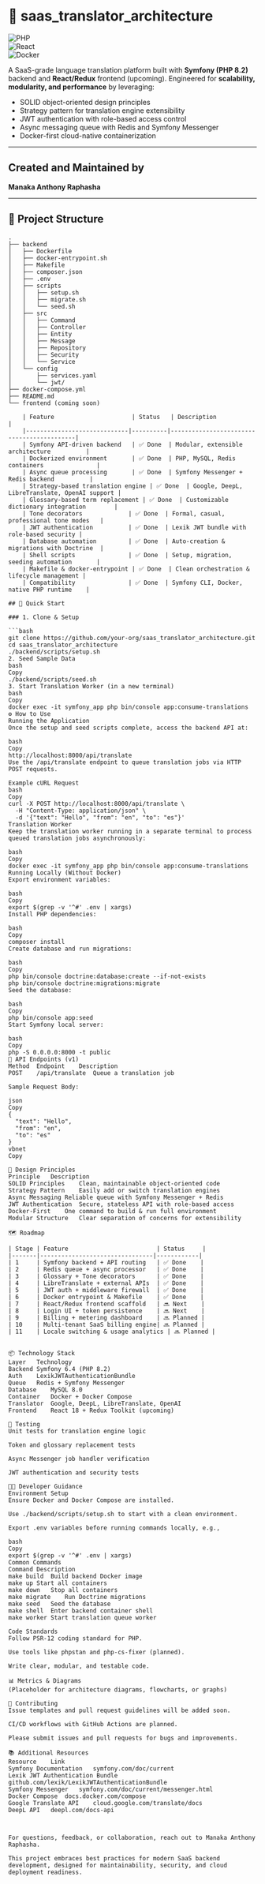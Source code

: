 # 🧠 saas_translator_architecture

![PHP](https://img.shields.io/badge/PHP-8.2-blue?logo=php&logoColor=white)  
![React](https://img.shields.io/badge/React-18-blue?logo=react&logoColor=white)  
![Docker](https://img.shields.io/badge/Docker-Container-blue?logo=docker&logoColor=white)  

A SaaS-grade language translation platform built with **Symfony (PHP 8.2)** backend and **React/Redux** frontend (upcoming). Engineered for **scalability, modularity, and performance** by leveraging:

- SOLID object-oriented design principles  
- Strategy pattern for translation engine extensibility  
- JWT authentication with role-based access control  
- Async messaging queue with Redis and Symfony Messenger  
- Docker-first cloud-native containerization  

---

## Created and Maintained by  
**Manaka Anthony Raphasha**

---

## 🧱 Project Structure

```plaintext
.
├── backend
│   ├── Dockerfile
│   ├── docker-entrypoint.sh
│   ├── Makefile
│   ├── composer.json
│   ├── .env
│   ├── scripts
│   │   ├── setup.sh
│   │   ├── migrate.sh
│   │   └── seed.sh
│   ├── src
│   │   ├── Command
│   │   ├── Controller
│   │   ├── Entity
│   │   ├── Message
│   │   ├── Repository
│   │   ├── Security
│   │   └── Service
│   └── config
│       ├── services.yaml
│       └── jwt/
├── docker-compose.yml
├── README.md
└── frontend (coming soon)

    | Feature                      | Status   | Description                               |
    |-----------------------------|----------|-------------------------------------------|
    | Symfony API-driven backend   | ✅ Done  | Modular, extensible architecture          |
    | Dockerized environment       | ✅ Done  | PHP, MySQL, Redis containers               |
    | Async queue processing       | ✅ Done  | Symfony Messenger + Redis backend          |
    | Strategy-based translation engine | ✅ Done  | Google, DeepL, LibreTranslate, OpenAI support |
    | Glossary-based term replacement | ✅ Done  | Customizable dictionary integration        |
    | Tone decorators             | ✅ Done  | Formal, casual, professional tone modes   |
    | JWT authentication          | ✅ Done  | Lexik JWT bundle with role-based security |
    | Database automation         | ✅ Done  | Auto-creation & migrations with Doctrine  |
    | Shell scripts               | ✅ Done  | Setup, migration, seeding automation       |
    | Makefile & docker-entrypoint | ✅ Done  | Clean orchestration & lifecycle management |
    | Compatibility               | ✅ Done  | Symfony CLI, Docker, native PHP runtime    |

## 🚀 Quick Start

### 1. Clone & Setup

```bash
git clone https://github.com/your-org/saas_translator_architecture.git
cd saas_translator_architecture
./backend/scripts/setup.sh
2. Seed Sample Data
bash
Copy
./backend/scripts/seed.sh
3. Start Translation Worker (in a new terminal)
bash
Copy
docker exec -it symfony_app php bin/console app:consume-translations
⚙️ How to Use
Running the Application
Once the setup and seed scripts complete, access the backend API at:

bash
Copy
http://localhost:8000/api/translate
Use the /api/translate endpoint to queue translation jobs via HTTP POST requests.

Example cURL Request
bash
Copy
curl -X POST http://localhost:8000/api/translate \
  -H "Content-Type: application/json" \
  -d '{"text": "Hello", "from": "en", "to": "es"}'
Translation Worker
Keep the translation worker running in a separate terminal to process queued translation jobs asynchronously:

bash
Copy
docker exec -it symfony_app php bin/console app:consume-translations
Running Locally (Without Docker)
Export environment variables:

bash
Copy
export $(grep -v '^#' .env | xargs)
Install PHP dependencies:

bash
Copy
composer install
Create database and run migrations:

bash
Copy
php bin/console doctrine:database:create --if-not-exists
php bin/console doctrine:migrations:migrate
Seed the database:

bash
Copy
php bin/console app:seed
Start Symfony local server:

bash
Copy
php -S 0.0.0.0:8000 -t public
📡 API Endpoints (v1)
Method	Endpoint	Description
POST	/api/translate	Queue a translation job

Sample Request Body:

json
Copy
{
  "text": "Hello",
  "from": "en",
  "to": "es"
}
vbnet
Copy

🧠 Design Principles
Principle	Description
SOLID Principles	Clean, maintainable object-oriented code
Strategy Pattern	Easily add or switch translation engines
Async Messaging	Reliable queue with Symfony Messenger + Redis
JWT Authentication	Secure, stateless API with role-based access
Docker-First	One command to build & run full environment
Modular Structure	Clear separation of concerns for extensibility

🗺 Roadmap

| Stage | Feature                         | Status     |
|-------|--------------------------------|------------|
| 1     | Symfony backend + API routing   | ✅ Done    |
| 2     | Redis queue + async processor   | ✅ Done    |
| 3     | Glossary + Tone decorators      | ✅ Done    |
| 4     | LibreTranslate + external APIs  | ✅ Done    |
| 5     | JWT auth + middleware firewall  | ✅ Done    |
| 6     | Docker entrypoint & Makefile    | ✅ Done    |
| 7     | React/Redux frontend scaffold   | 🔜 Next    |
| 8     | Login UI + token persistence    | 🔜 Next    |
| 9     | Billing + metering dashboard    | 🔜 Planned |
| 10    | Multi-tenant SaaS billing engine| 🔜 Planned |
| 11    | Locale switching & usage analytics | 🔜 Planned |


📦 Technology Stack
Layer	Technology
Backend	Symfony 6.4 (PHP 8.2)
Auth	LexikJWTAuthenticationBundle
Queue	Redis + Symfony Messenger
Database	MySQL 8.0
Container	Docker + Docker Compose
Translator	Google, DeepL, LibreTranslate, OpenAI
Frontend	React 18 + Redux Toolkit (upcoming)

🧪 Testing
Unit tests for translation engine logic

Token and glossary replacement tests

Async Messenger job handler verification

JWT authentication and security tests

👩‍💻 Developer Guidance
Environment Setup
Ensure Docker and Docker Compose are installed.

Use ./backend/scripts/setup.sh to start with a clean environment.

Export .env variables before running commands locally, e.g.,

bash
Copy
export $(grep -v '^#' .env | xargs)
Common Commands
Command	Description
make build	Build backend Docker image
make up	Start all containers
make down	Stop all containers
make migrate	Run Doctrine migrations
make seed	Seed the database
make shell	Enter backend container shell
make worker	Start translation queue worker

Code Standards
Follow PSR-12 coding standard for PHP.

Use tools like phpstan and php-cs-fixer (planned).

Write clear, modular, and testable code.

📊 Metrics & Diagrams
(Placeholder for architecture diagrams, flowcharts, or graphs)

🤝 Contributing
Issue templates and pull request guidelines will be added soon.

CI/CD workflows with GitHub Actions are planned.

Please submit issues and pull requests for bugs and improvements.

📚 Additional Resources
Resource	Link
Symfony Documentation	symfony.com/doc/current
Lexik JWT Authentication Bundle	github.com/lexik/LexikJWTAuthenticationBundle
Symfony Messenger	symfony.com/doc/current/messenger.html
Docker Compose	docs.docker.com/compose
Google Translate API	cloud.google.com/translate/docs
DeepL API	deepl.com/docs-api



For questions, feedback, or collaboration, reach out to Manaka Anthony Raphasha.

This project embraces best practices for modern SaaS backend development, designed for maintainability, security, and cloud deployment readiness.